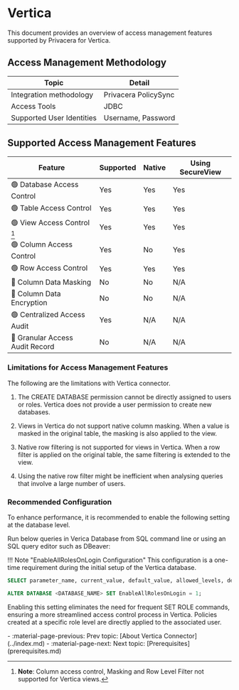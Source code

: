 # Vertica

This document provides an overview of access management features supported by Privacera for Vertica.

## Access Management Methodology


| Topic                     | Detail               |
|---------------------------|----------------------|
| Integration methodology   | Privacera PolicySync |
| Access Tools              | JDBC                 |
| Supported User Identities | Username, Password   |

## Supported Access Management Features


| Feature                                      | Supported | Native | Using SecureView |
|----------------------------------------------|-----------|--------|------------------|
| :green_circle: Database Access Control       | Yes       | Yes    | Yes              |
| :green_circle: Table Access Control          | Yes       | Yes    | Yes              |
| :green_circle: View Access Control [^1]      | Yes       | Yes    | Yes              |
| :green_circle: Column Access Control         | Yes       | No     | Yes              |
| :green_circle: Row Access Control            | Yes       | Yes    | Yes              |
| :no_entry_sign: Column Data Masking          | No        | No     | N/A              |
| :no_entry_sign: Column Data Encryption       | No        | No     | N/A              |
| :green_circle: Centralized Access Audit      | Yes       | N/A    | N/A              |
| :no_entry_sign: Granular Access Audit Record | No        | N/A    | N/A              |

[^1]: **Note**: Column access control, Masking and Row Level Filter not supported for Vertica views.

### Limitations for Access Management Features

The following are the limitations with Vertica connector.

1. The CREATE DATABASE permission cannot be directly assigned to users or roles. Vertica does not provide a user permission to create new databases.

2. Views in Vertica do not support native column masking. When a value is masked in the original table, the masking is also applied to the view.

3. Native row filtering is not supported for views in Vertica. When a row filter is applied on the original table, the same filtering is extended to the view.

4. Using the native row filter might be inefficient when analysing queries that involve a large number of users.

### Recommended Configuration

To enhance performance, it is recommended to enable the following setting at
the database level.

Run below queries in Verica Database from SQL command line or using an SQL query editor such as DBeaver:

!!! Note "EnableAllRolesOnLogin Configuration"
    This configuration is a one-time requirement during the initial setup of the Vertica database.

```sql
SELECT parameter_name, current_value, default_value, allowed_levels, description FROM configuration_parameters WHERE parameter_name = 'EnableAllRolesOnLogin';

ALTER DATABASE <DATABASE_NAME> SET EnableAllRolesOnLogin = 1;
```

Enabling this setting eliminates the need for frequent SET ROLE commands,
ensuring a more streamlined access control process in Vertica. Policies
created at a specific role level are directly applied to the associated user.

<div class="grid cards" markdown>
-   :material-page-previous: Prev topic: [About Vertica Connector](../index.md)
-   :material-page-next: Next topic: [Prerequisites](prerequisites.md)
</div>
